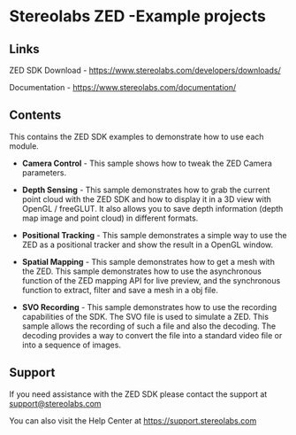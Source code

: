 # Stereolabs ZED -Example projects

Links
---------------
ZED SDK Download - https://www.stereolabs.com/developers/downloads/

Documentation - https://www.stereolabs.com/documentation/

Contents
--------
This contains the ZED SDK examples to demonstrate how to use each module.

* **Camera Control** - This sample shows how to tweak the ZED Camera parameters.

* **Depth Sensing** - This sample demonstrates how to grab the current point cloud with the ZED SDK and how to display it in a 3D view with OpenGL / freeGLUT. It also allows you to save depth information (depth map image and point cloud) in different formats.

* **Positional Tracking** - This sample demonstrates a simple way to use the ZED as a positional tracker and show the result in a OpenGL window.

* **Spatial Mapping** - This sample demonstrates how to get a mesh with the ZED. This sample demonstrates how to use the asynchronous function of the ZED mapping API for live preview, and the synchronous function to extract, filter and save a mesh in a obj file.

* **SVO Recording** - This sample demonstrates how to use the recording capabilities of the SDK. The SVO file is used to simulate a ZED. This sample allows the recording of such a file and also the decoding. The decoding provides a way to convert the file into a standard video file or into a sequence of images.

Support
-------
If you need assistance with the ZED SDK please contact the support at support@stereolabs.com

You can also visit the Help Center at https://support.stereolabs.com
